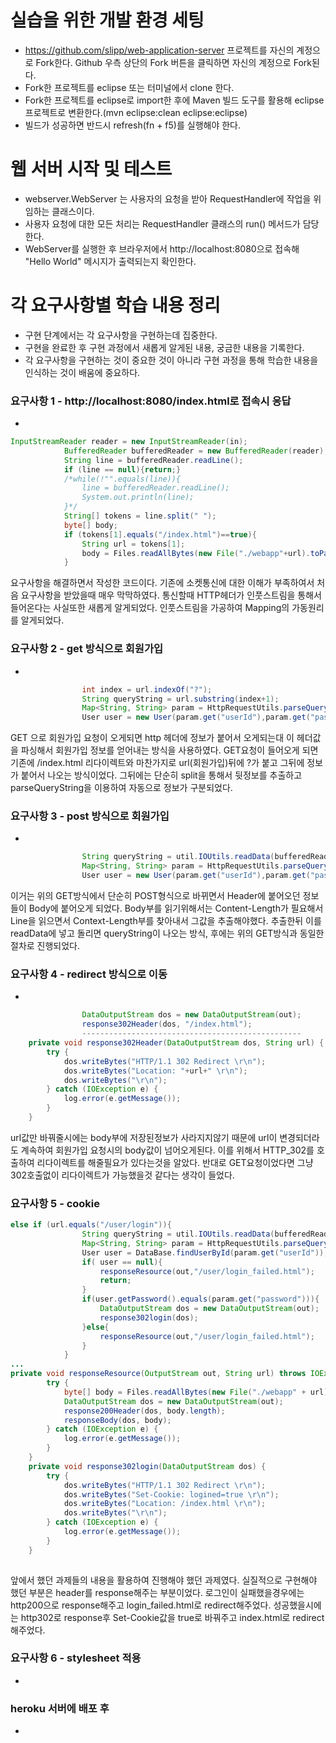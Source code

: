 # 실습을 위한 개발 환경 세팅
* https://github.com/slipp/web-application-server 프로젝트를 자신의 계정으로 Fork한다. Github 우측 상단의 Fork 버튼을 클릭하면 자신의 계정으로 Fork된다.
* Fork한 프로젝트를 eclipse 또는 터미널에서 clone 한다.
* Fork한 프로젝트를 eclipse로 import한 후에 Maven 빌드 도구를 활용해 eclipse 프로젝트로 변환한다.(mvn eclipse:clean eclipse:eclipse)
* 빌드가 성공하면 반드시 refresh(fn + f5)를 실행해야 한다.

# 웹 서버 시작 및 테스트
* webserver.WebServer 는 사용자의 요청을 받아 RequestHandler에 작업을 위임하는 클래스이다.
* 사용자 요청에 대한 모든 처리는 RequestHandler 클래스의 run() 메서드가 담당한다.
* WebServer를 실행한 후 브라우저에서 http://localhost:8080으로 접속해 "Hello World" 메시지가 출력되는지 확인한다.

# 각 요구사항별 학습 내용 정리
* 구현 단계에서는 각 요구사항을 구현하는데 집중한다. 
* 구현을 완료한 후 구현 과정에서 새롭게 알게된 내용, 궁금한 내용을 기록한다.
* 각 요구사항을 구현하는 것이 중요한 것이 아니라 구현 과정을 통해 학습한 내용을 인식하는 것이 배움에 중요하다. 

### 요구사항 1 - http://localhost:8080/index.html로 접속시 응답
* 
```java
InputStreamReader reader = new InputStreamReader(in);
            BufferedReader bufferedReader = new BufferedReader(reader);//
            String line = bufferedReader.readLine();
            if (line == null){return;}
            /*while(!"".equals(line)){
                line = bufferedReader.readLine();
                System.out.println(line);
            }*/
            String[] tokens = line.split(" ");
            byte[] body;
            if (tokens[1].equals("/index.html")==true){
                String url = tokens[1];
                body = Files.readAllBytes(new File("./webapp"+url).toPath());
            }
```
요구사항을 해결하면서 작성한 코드이다.
기존에 소켓통신에 대한 이해가 부족하여서 처음 요구사항을 받았을때 매우 막막하였다.
통신할때 HTTP헤더가 인풋스트림을 통해서 들어온다는 사실또한 새롭게 알게되었다.
인풋스트림을 가공하여 Mapping의 가동원리를 알게되었다.

### 요구사항 2 - get 방식으로 회원가입
* 
```java
                int index = url.indexOf("?");
                String queryString = url.substring(index+1);
                Map<String, String> param = HttpRequestUtils.parseQueryString(queryString);
                User user = new User(param.get("userId"),param.get("password"),param.get("name"),param.get("email"));
```
GET 으로 회원가입 요청이 오게되면 http 헤더에 정보가 붙어서 오게되는대 이 헤더값을 파싱해서 회원가입 정보를 얻어내는 방식을 사용하였다.
GET요청이 들어오게 되면 기존에 /index.html 리다이렉트와 마찬가지로 url(회원가입)뒤에 ?가 붙고 그뒤에 정보가 붙어서 나오는 방식이었다.
그뒤에는 단순히 split을 통해서 뒷정보를 추출하고 parseQueryString을 이용하여 자동으로 정보가 구분되었다.

### 요구사항 3 - post 방식으로 회원가입
* 
```java
                String queryString = util.IOUtils.readData(bufferedReader, cl);
                Map<String, String> param = HttpRequestUtils.parseQueryString(queryString);
                User user = new User(param.get("userId"),param.get("password"),param.get("name"),param.get("email"));
```
이거는 위의 GET방식에서 단순히 POST형식으로 바뀌면서 Header에 붙어오던 정보들이 Body에 붙어오게 되었다.
Body부를 읽기위해서는 Content-Length가 필요해서 Line을 읽으면서 Context-Length부를 찾아내서 그값을 추출해야했다.
추출한뒤 이를 readData에 넣고 돌리면 queryString이 나오는 방식, 후에는 위의 GET방식과 동일한 절차로 진행되었다.
### 요구사항 4 - redirect 방식으로 이동
* 
```java
                DataOutputStream dos = new DataOutputStream(out);
                response302Header(dos, "/index.html");
                -------------------------------------------------
    private void response302Header(DataOutputStream dos, String url) {
        try {
            dos.writeBytes("HTTP/1.1 302 Redirect \r\n");
            dos.writeBytes("Location: "+url+" \r\n");
            dos.writeBytes("\r\n");
        } catch (IOException e) {
            log.error(e.getMessage());
        }
    }                
```
url값만 바꿔줄시에는 body부에 저장된정보가 사라지지않기 때문에 url이 변경되더라도 계속하여 회원가입 요청시의 body값이 넘어오게된다.
이를 위해서 HTTP_302를 호출하여 리다이렉트를 해줄필요가 있다는것을 알았다.
반대로 GET요청이었다면 그냥 302호출없이 리다이렉트가 가능했을것 같다는 생각이 들었다.
### 요구사항 5 - cookie

```java
else if (url.equals("/user/login")){
                String queryString = util.IOUtils.readData(bufferedReader, cl);
                Map<String, String> param = HttpRequestUtils.parseQueryString(queryString);
                User user = DataBase.findUserById(param.get("userId"));
                if( user == null){
                    responseResource(out,"/user/login_failed.html");
                    return;
                }
                if(user.getPassword().equals(param.get("password"))){
                    DataOutputStream dos = new DataOutputStream(out);
                    response302login(dos);
                }else{
                    responseResource(out,"/user/login_failed.html");
                }
            }
...
private void responseResource(OutputStream out, String url) throws IOException {
        try {
            byte[] body = Files.readAllBytes(new File("./webapp" + url).toPath());
            DataOutputStream dos = new DataOutputStream(out);
            response200Header(dos, body.length);
            responseBody(dos, body);
        } catch (IOException e) {
            log.error(e.getMessage());
        }
    }
    private void response302login(DataOutputStream dos) {
        try {
            dos.writeBytes("HTTP/1.1 302 Redirect \r\n");
            dos.writeBytes("Set-Cookie: logined=true \r\n");
            dos.writeBytes("Location: /index.html \r\n");
            dos.writeBytes("\r\n");
        } catch (IOException e) {
            log.error(e.getMessage());
        }
    }
         
```
앞에서 했던 과제들의 내용을 활용하여 진행해야 했던 과제였다.
실질적으로 구현해야 했던 부분은 header를 response해주는 부분이었다.
로그인이 실패했을경우에는 http200으로 response해주고 login_failed.html로 redirect해주었다.
성공했을시에는 http302로 response후 Set-Cookie값을 true로 바꿔주고 index.html로 redirect해주었다.

### 요구사항 6 - stylesheet 적용
* 

### heroku 서버에 배포 후
* 

